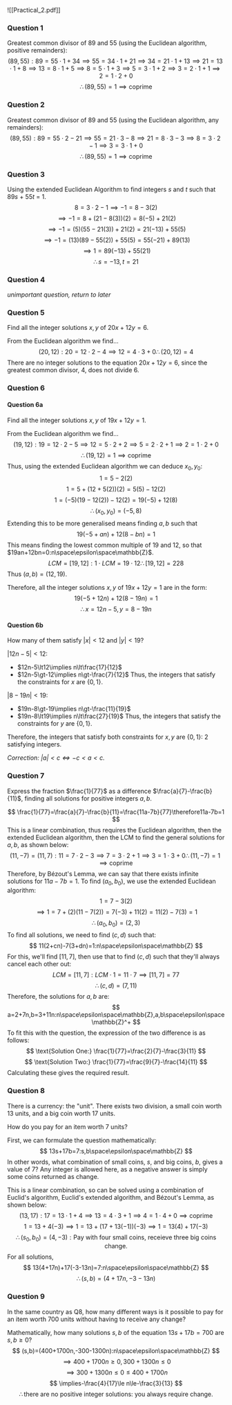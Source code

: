 ![[Practical_2.pdf]]

### Question 1
Greatest common divisor of 89 and 55 (using the Euclidean algorithm, positive remainders):
$$
(89,55):89=55\cdot1+34\implies55=34\cdot1+21\implies34=21\cdot1+13\implies21=13\cdot1+8\implies13=8\cdot1+5\implies8=5\cdot1+3\implies5=3\cdot1+2\implies3=2\cdot1+1\implies2=1\cdot2+0
$$
$$
\therefore (89,55)=1\implies\text{coprime}
$$
### Question 2
Greatest common divisor of 89 and 55 (using the Euclidean algorithm, any remainders):
$$
(89,55):89=55\cdot2-21\implies55=21\cdot3-8\implies21=8\cdot3-3\implies8=3\cdot2-1\implies3=3\cdot1+0
$$
$$
\therefore (89,55)=1\implies\text{coprime}
$$
### Question 3
Using the extended Euclidean Algorithm to find integers $s$ and $t$ such that 89$s$ + 55$t$ = 1.
$$
8=3\cdot2-1\implies-1=8-3(2)
$$
$$
\implies-1=8+(21-8(3))(2)=8(-5)+21(2)
$$
$$
\implies-1=(5)(55-21(3))+21(2)=21(-13)+55(5)
$$
$$
\implies-1=(13)(89-55(2))+55(5)=55(-21)+89(13)
$$
$$
\implies1=89(-13)+55(21)
$$
$$
\therefore s=-13,t=21
$$
### Question 4
*unimportant question, return to later*
### Question 5
Find all the integer solutions $x,y$ of $20x+12y=6$.

From the Euclidean algorithm we find...
$$
(20,12):20=12\cdot2-4\implies12=4\cdot3+0\therefore(20,12)=4
$$
There are no integer solutions to the equation $20x+12y=6$, since the greatest common divisor, 4, does not divide 6.
### Question 6
#### Question 6a
Find all the integer solutions $x,y$ of $19x+12y=1$.

From the Euclidean algorithm we find...
$$
(19,12):19=12\cdot2-5\implies12=5\cdot2+2\implies5=2\cdot2+1\implies2=1\cdot2+0
$$
$$
\therefore(19,12)=1\implies\text{coprime}
$$
Thus, using the extended Euclidean algorithm we can deduce $x_0,y_0$:
$$
1=5-2(2)
$$
$$
1=5+(12+5(2))(2)=5(5)-12(2)
$$
$$
1=(-5)(19-12(2))-12(2)=19(-5)+12(8)
$$
$$
\therefore (x_0,y_0)=(-5,8)
$$
Extending this to be more generalised means finding $a,b$ such that
$$
19(-5+an)+12(8-bn)=1
$$
This means finding the lowest common multiple of 19 and 12, so that $19an+12bn=0:n\space\epsilon\space\mathbb{Z}$.
$$
LCM=[19,12]:1\cdot LCM=19\cdot12\therefore[19,12]=228
$$
Thus $(a,b)=(12,19)$.

Therefore, all the integer solutions $x,y$ of $19x+12y=1$ are in the form:
$$
19(-5+12n)+12(8-19n)=1
$$
$$
\therefore x=12n-5,y=8-19n
$$
#### Question 6b
How many of them satisfy $|x|\lt12$ and $|y|\lt19$?

$|12n-5|\lt12:$
 - $12n-5\lt12\implies n\lt\frac{17}{12}$
 - $12n-5\gt-12\implies n\gt-\frac{7}{12}$
Thus, the integers that satisfy the constraints for $x$ are $\{0,1\}$.

$|8-19n|\lt19:$
 - $19n-8\gt-19\implies n\gt-\frac{11}{19}$
 - $19n-8\lt19\implies n\lt\frac{27}{19}$
Thus, the integers that satisfy the constraints for $y$ are $\{0,1\}$.

Therefore, the integers that satisfy both constraints for $x,y$ are $\{0,1\}$: 2 satisfying integers.

*Correction: $|a|<c\iff -c<a<c$.*
### Question 7
Express the fraction $\frac{1}{77}$ as a difference $\frac{a}{7}-\frac{b}{11}$, finding all solutions for positive integers $a,b$.

$$
\frac{1}{77}=\frac{a}{7}-\frac{b}{11}=\frac{11a-7b}{77}\therefore11a-7b=1
$$
This is a linear combination, thus requires the Euclidean algorithm, then the extended Euclidean algorithm, then the LCM to find the general solutions for $a,b$, as shown below:
$$
(11,-7)=(11,7):11=7\cdot2-3\implies7=3\cdot2+1\implies3=1\cdot3+0\therefore(11,-7)=1\implies \text{coprime}
$$
Therefore, by Bézout's Lemma, we can say that there exists infinite solutions for $11a-7b=1$. To find $(a_0,b_0)$, we use the extended Euclidean algorithm:
$$
1=7-3(2)
$$
$$
\implies1=7+(2)(11-7(2))=7(-3)+11(2)=11(2)-7(3)=1
$$
$$
\therefore (a_0,b_0)=(2,3)
$$
To find all solutions, we need to find $(c,d)$ such that:
$$
11(2+cn)-7(3+dn)=1:n\space\epsilon\space\mathbb{Z}
$$
For this, we'll find $[11,7]$, then use that to find $(c,d)$ such that they'll always cancel each other out:
$$
LCM=[11,7]:LCM\cdot1=11\cdot7\implies[11,7]=77
$$
$$
\therefore (c,d)=(7,11)
$$
Therefore, the solutions for $a,b$ are:
$$
a=2+7n,b=3+11n:n\space\epsilon\space\mathbb{Z},a,b\space\epsilon\space\mathbb{Z}^+
$$
To fit this with the question, the expression of the two difference is as follows:
$$
\text{Solution One:} \frac{1}{77}=\frac{2}{7}-\frac{3}{11}
$$
$$
\text{Solution Two:} \frac{1}{77}=\frac{9}{7}-\frac{14}{11}
$$
Calculating these gives the required result.
### Question 8
There is a currency: the "unit". There exists two division, a small coin worth 13 units, and a big coin worth 17 units.

How do you pay for an item worth 7 units?

First, we can formulate the question mathematically:
$$
13s+17b=7:s,b\space\epsilon\space\mathbb{Z}
$$
In other words, what combination of small coins, $s$, and big coins, $b$, gives a value of 7? Any integer is allowed here, as a negative answer is simply some coins returned as change.

This is a linear combination, so can be solved using a combination of Euclid's algorithm, Euclid's extended algorithm, and Bézout's Lemma, as shown below:
$$
(13,17):17=13\cdot1+4\implies13=4\cdot3+1\implies4=1\cdot4+0\implies\text{coprime}
$$
$$
1=13+4(-3)\implies1=13+(17+13(-1))(-3)\implies1=13(4)+17(-3)
$$
$$
\therefore(s_0,b_0)=(4,-3):\text{Pay with four small coins, receieve three big coins change.}
$$
For all solutions,
$$
13(4+17n)+17(-3-13n)=7:n\space\epsilon\space\mathbb{Z}
$$
$$
\therefore (s,b)=(4+17n,-3-13n)
$$
### Question 9
In the same country as Q8, how many different ways is it possible to pay for an item worth 700 units without having to receive any change?

Mathematically, how many solutions $s,b$ of the equation $13s+17b=700$ are $s,b\ge0$?
$$
(s,b)=(400+1700n,-300-1300n):n\space\epsilon\space\mathbb{Z}
$$
$$
\implies400+1700n\ge0,300+1300n\le0
$$
$$
\implies 300+1300n\le0\le400+1700n
$$
$$
\implies-\frac{4}{17}\le n\le-\frac{3}{13}
$$
$$
\therefore\text{there are no positive integer solutions: you always require change.}
$$
